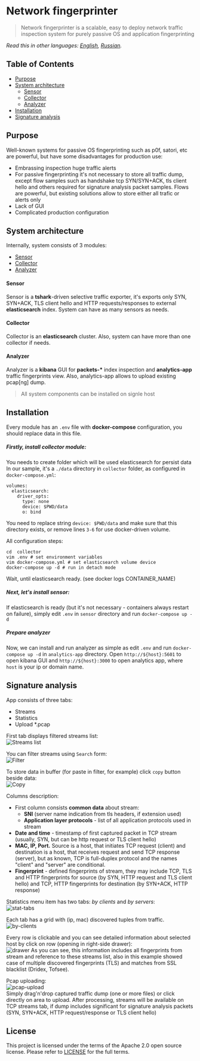 # Network fingerprinter

> Network fingerprinter is a scalable, easy to deploy network traffic inspection system for purely passive OS and application fingerprinting

*Read this in other languages: [English](README.md), [Russian](README.ru.md).*

## Table of Contents

- [Purpose](#purpose)
- [System architecture](#system-architecture)
	- [Sensor](#sensor)
	- [Collector](#collector)
	- [Analyzer](#analyzer)
- [Installation](#installation)
- [Signature analysis](#signature-analysis)

## Purpose
Well-known systems for passive OS fingerprinting such as p0f, satori, etc are powerful, but have some disadvantages for production use:
* Embrassing inspection huge traffic alerts
* For passive fingerprinting it's not necessary to store all traffic dump, except flow samples such as handshake tcp SYN/SYN+ACK, tls client hello and others required for signature analysis packet samples. Flows are powerful, but existing solutions allow to store either all trafic or alerts only
* Lack of GUI
* Complicated production configuration

## System architecture

Internally, system consists of 3 modules:
* [Sensor](#sensor)
* [Collector](#collector)
* [Analyzer](#analyzer)

#### Sensor 

Sensor is a **tshark**-driven selective traffic exporter, it's exports only SYN, SYN+ACK, TLS client hello and HTTP requests/responses to external **elasticsearch** index. System can have as many sensors as needs.

#### Collector

Collector is an **elasticsearch** cluster. Also, system can have more than one collector if needs.

#### Analyzer

Analyzer is a **kibana** GUI for **packets-\*** index inspection and **analytics-app** traffic fingerprints view. Also, analytics-app allows to upload existing pcap[ng] dump.

> All system components can be installed on signle host

## Installation

Every module has an `.env` file with **docker-compose** configuration, you should replace data in this file. 

##### Firstly, install collector module:
You needs to create folder which will be used elasticsearch for persist data
In our sample, it's a `./data` directory in `collector` folder, as configured in `docker-compose.yml`:
```
volumes:
  elasticsearch:
    driver_opts:
      type: none
      device: $PWD/data
      o: bind
```
You need to replace string `device: $PWD/data`  and make sure that this directory exists, or remove lines `3-6` for use docker-driven volume.

All configuration steps: 
```
cd  collector
vim .env # set environment variables
vim docker-compose.yml # set elasticsearch volume device 
docker-compose up -d # run in detach mode
```
Wait, until elasticsearch ready. (see docker logs CONTAINER_NAME)

##### Next, let's install sensor:

If elasticsearch is ready (but it's not necessary - containers always restart on failure), simply edit `.env` in `sensor` directory and run `docker-compose up -d`

##### Prepare analyzer

Now, we can install and run analyzer as simple as edit `.env` and run `docker-compose up -d` in `analytics-app` directory.
Open `http://${host}:5601` to open kibana GUI and `http://${host}:3000` to open analytics app, where `host` is your ip or domain name.

## Signature analysis

App consists of three tabs:
* Streams
* Statistics
* Upload \*.pcap

First tab displays filtered streams list:\
![Streams list](https://i.imgur.com/KlkwxKp.png)


You can filter streams using `Search` form:\
![Filter](https://i.imgur.com/X5O27Zy.png)

To store data in buffer (for paste in filter, for example) click `copy` button beside data:\
![Copy](https://i.imgur.com/CEoOfhZ.png)

Columns description:
* First column consists **common data** about stream:
	* **SNI** (server name indication from tls headers, if extension used)
	* **Application layer protocols** - list of all application protocols used in stream
* **Date and time** - timestamp of first captured packet in TCP stream (usually, SYN, but can be http request or TLS client hello)
* **MAC, IP, Port.** Source is a host, that initiates TCP request (client) and destination is a host, that receives request and send TCP response (server), but as known, TCP is full-duplex protocol and the names "client" and "server" are conditional.
* **Fingerprint** - defined fingerprints of stream, they may include TCP, TLS and HTTP fingerprints for source (by SYN, HTTP request and TLS client hello) and TCP, HTTP fingerprints for destination (by SYN+ACK, HTTP response)

Statistics menu item has two tabs: *by clients* and *by servers*:\
![stat-tabs](https://i.imgur.com/CoGpUNB.png)

Each tab has a grid with (ip, mac) discovered tuples from traffic.\
![by-clients](https://i.imgur.com/FBhRkMb.png)

Every row is clickable and you can see detailed information about selected host by click on row (opening in right-side drawer):\
![drawer](https://i.imgur.com/JKTtCAw.png)
As you can see, this information includes all fingerprints from stream and reference to these streams list, also in this example showed case of multiple discovered fingerprints (TLS) and matches from SSL blacklist (Dridex, Tofsee). 

Pcap uploading:\
![pcap-upload](https://i.imgur.com/dTQf184.png)\
Simply drag'n'drop captured traffic dump (one or more files) or click directly on area to upload. After processing, streams will be available on TCP streams tab, if dump includes significant for signature analysis packets (SYN, SYN+ACK, HTTP request/response or TLS client hello)

## License
This project is licensed under the terms of the Apache 2.0 open source license. Please refer to [LICENSE](LICENSE) for the full terms.
